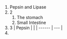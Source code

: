 1. Pepsin and Lipase
2. 2
	1. The stomach
	2. Small Intestine
3. 3
   | Pepsin |     |
   | ------ | --- |
5. 